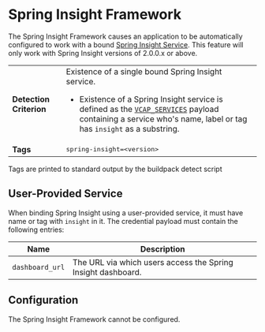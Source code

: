 # Spring Insight Framework
The Spring Insight Framework causes an application to be automatically configured to work with a bound [Spring Insight Service][]. This feature will only work with Spring Insight versions of 2.0.0.x or above.

<table>
  <tr>
    <td><strong>Detection Criterion</strong></td>
    <td>Existence of a single bound Spring Insight service.
      <ul>
        <li>Existence of a Spring Insight service is defined as the <a href="http://docs.cloudfoundry.com/docs/using/deploying-apps/environment-variable.html#VCAP_SERVICES"><code>VCAP_SERVICES</code></a> payload containing a service who's name, label or tag has <code>insight</code> as a substring.</li>
      </ul>
    </td>
  </tr>
  <tr>
    <td><strong>Tags</strong></td>
    <td><tt>spring-insight=&lt;version&gt;</tt></td>
  </tr>
</table>
Tags are printed to standard output by the buildpack detect script

## User-Provided Service
When binding Spring Insight using a user-provided service, it must have name or tag with `insight` in it.  The credential payload must contain the following entries:

| Name | Description
| ---- | -----------
| `dashboard_url` | The URL via which users access the Spring Insight dashboard.

## Configuration
The Spring Insight Framework cannot be configured.

[Spring Insight Service]: http://gopivotal.com/pivotal-products/apps/pivotal-tc-server
